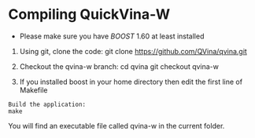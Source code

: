 # Compiling QuickVina-W


<!--THIS PAGE WILL BE COMPLETED VERY SOON.-->

* Please make sure you have _BOOST_ 1.60 at least installed

1. Using git, clone the code:
    git clone https://github.com/QVina/qvina.git

  1. Checkout the qvina-w branch:
    cd qvina
    git checkout qvina-w

   1. If you installed boost in your home directory then edit the first line of Makefile

    Build the application:
    make

You will find an executable file called qvina-w in the current folder.

